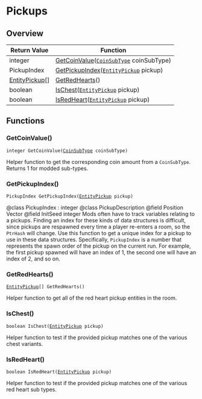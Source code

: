 # Pickups

## Overview

| Return Value | Function |
| - | - |
| integer | [GetCoinValue](pickups.md#getcoinvalue)([`CoinSubType`](https://wofsauge.github.io/IsaacDocs/rep/enums/CoinSubType.html) coinSubType) |
| PickupIndex | [GetPickupIndex](pickups.md#getpickupindex)([`EntityPickup`](https://wofsauge.github.io/IsaacDocs/rep/EntityPickup.html) pickup) |
| [EntityPickup](https://wofsauge.github.io/IsaacDocs/rep/EntityPickup.html)\[] | [GetRedHearts](pickups.md#getredhearts)() |
| boolean | [IsChest](pickups.md#ischest)([`EntityPickup`](https://wofsauge.github.io/IsaacDocs/rep/EntityPickup.html) pickup) |
| boolean | [IsRedHeart](pickups.md#isredheart)([`EntityPickup`](https://wofsauge.github.io/IsaacDocs/rep/EntityPickup.html) pickup) |

## Functions

### GetCoinValue()

`integer GetCoinValue(`[`CoinSubType`](https://wofsauge.github.io/IsaacDocs/rep/enums/CoinSubType.html)` coinSubType)`

Helper function to get the corresponding coin amount from a `CoinSubType`. Returns 1 for modded sub-types. 

### GetPickupIndex()

`PickupIndex GetPickupIndex(`[`EntityPickup`](https://wofsauge.github.io/IsaacDocs/rep/EntityPickup.html)` pickup)`

@class PickupIndex : integer @class PickupDescription @field Position Vector @field InitSeed integer Mods often have to track variables relating to a pickups. Finding an index for these kinds of data structures is difficult, since pickups are respawned every time a player re-enters a room, so the `PtrHash` will change. 
Use this function to get a unique index for a pickup to use in these data structures. 
Specifically, `PickupIndex` is a number that represents the spawn order of the pickup on the current run. For example, the first pickup spawned will have an index of 1, the second one will have an index of 2, and so on. 

### GetRedHearts()

[`EntityPickup`](https://wofsauge.github.io/IsaacDocs/rep/EntityPickup.html)`[] GetRedHearts()`

Helper function to get all of the red heart pickup entities in the room. 

### IsChest()

`boolean IsChest(`[`EntityPickup`](https://wofsauge.github.io/IsaacDocs/rep/EntityPickup.html)` pickup)`

Helper function to test if the provided pickup matches one of the various chest variants. 

### IsRedHeart()

`boolean IsRedHeart(`[`EntityPickup`](https://wofsauge.github.io/IsaacDocs/rep/EntityPickup.html)` pickup)`

Helper function to test if the provided pickup matches one of the various red heart sub types. 

